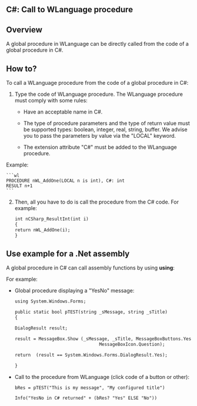 
## C#: Call to WLanguage procedure
			

<a name="NOTE1"></a>
<a name="NOTE1_1"></a>


## Overview
<a name="overview_ELTTEXTE000093"></a>
A global procedure in WLanguage can be directly called from the code of a global procedure in C#. 

<a name="NOTE2"></a>
<a name="NOTE2_1"></a>


## How to?
<a name="how_ELTTEXTE000117"></a>
To call a WLanguage procedure from the code of a global procedure in C#: 

1. Type the code of WLanguage procedure. The WLanguage procedure must comply with some rules: 

	- Have an acceptable name in C#. 

	- The type of procedure parameters and the type of return value must be supported types: boolean, integer, real, string, buffer. We advise you to pass the parameters by value via the "LOCAL" keyword. 

	- The extension attribute "C#" must be added to the WLanguage procedure. 


 Example: 
	
	```wl
	PROCEDURE nWL_AddOne(LOCAL n is int), C#: int
	RESULT n+1
	```


2. Then, all you have to do is call the procedure from the C# code. 
	For example: 
	
	```txt
	int nCSharp_ResultInt(int i)
	{
	return nWL_AddOne(i);
	}
	```





<a name="NOTE3"></a>
<a name="NOTE3_1"></a>


## Use example for a .Net assembly
<a name="use_example_for_net_assembly_ELTTEXTE000141"></a>
A global procedure in C# can call assembly functions by using **using**:

For example: 

- Global procedure displaying a "YesNo" message: 
	
	```txt
	using System.Windows.Forms;
	
	public static bool pTEST(string _sMessage, string _sTitle)
	{
	
	DialogResult result;
	
	result = MessageBox.Show (_sMessage, _sTitle, MessageBoxButtons.YesNo, 
									MessageBoxIcon.Question);
	
	return  (result == System.Windows.Forms.DialogResult.Yes);
		
	}
	```


- Call to the procedure from WLanguage (click code of a button or other): 
	
	```wl
	bRes = pTEST("This is my message", "My configured title")
	
	Info("YesNo in C# returned" + (bRes? "Yes" ELSE "No"))
	```







